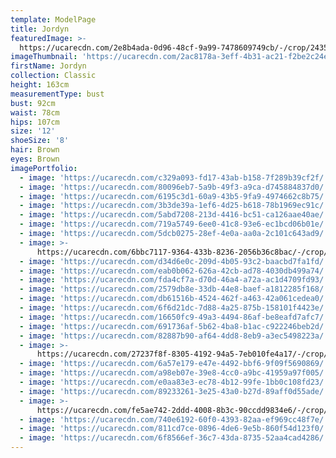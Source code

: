 ```yaml
---
template: ModelPage
title: Jordyn
featuredImage: >-
  https://ucarecdn.com/2e8b4ada-0d96-48cf-9a99-7478609749cb/-/crop/2435x1289/0,168/-/preview/
imageThumbnail: 'https://ucarecdn.com/2ac8178a-3eff-4b31-ac21-f2be2c24e943/'
firstName: Jordyn
collection: Classic
height: 163cm
measurementType: bust
bust: 92cm
waist: 78cm
hips: 107cm
size: '12'
shoeSize: '8'
hair: Brown
eyes: Brown
imagePortfolio:
  - image: 'https://ucarecdn.com/c329a093-fd17-43ab-b158-7f289b39cf2f/'
  - image: 'https://ucarecdn.com/80096eb7-5a9b-49f3-a9ca-d745884837d0/'
  - image: 'https://ucarecdn.com/6195c3d1-60a9-43b5-9fa9-4974662c8b75/'
  - image: 'https://ucarecdn.com/3b3de39a-1ef6-4d25-b618-78b1969ec91c/'
  - image: 'https://ucarecdn.com/5abd7208-213d-4416-bc51-ca126aae40ae/'
  - image: 'https://ucarecdn.com/719a5749-6ee0-41c8-93e6-ec1bcd06b01e/'
  - image: 'https://ucarecdn.com/5dcb0275-28ef-4e0a-aa0a-2c101c643ad9/'
  - image: >-
      https://ucarecdn.com/6bbc7117-9364-433b-8236-2056b36c8bac/-/crop/1966x1616/319,0/-/preview/
  - image: 'https://ucarecdn.com/d34d6e0c-209d-4b05-93c2-baacbd7fa1fd/'
  - image: 'https://ucarecdn.com/eab0b062-626a-42cb-ad78-4030db499a74/'
  - image: 'https://ucarecdn.com/fda4cf7a-d70d-46a4-a72a-ac1d4709fd93/'
  - image: 'https://ucarecdn.com/2579db8e-33db-44e8-baef-a1812285f168/'
  - image: 'https://ucarecdn.com/db61516b-4524-462f-a463-42a061cedea0/'
  - image: 'https://ucarecdn.com/6f6d21dc-7d88-4a25-875b-158101f4423e/'
  - image: 'https://ucarecdn.com/16650fc9-49a3-4494-86af-be8eafd7afc7/'
  - image: 'https://ucarecdn.com/691736af-5b62-4ba8-b1ac-c922246beb2d/'
  - image: 'https://ucarecdn.com/82887b90-af64-4dd8-8eb9-a3ec5498223a/'
  - image: >-
      https://ucarecdn.com/27237f8f-8305-4192-94a5-7eb010fe4a17/-/crop/1763x1632/447,0/-/preview/
  - image: 'https://ucarecdn.com/6a57e179-e47e-4492-bbf6-9f09f5690869/'
  - image: 'https://ucarecdn.com/a98eb07e-39e8-4cc0-a9bc-41959a97f005/'
  - image: 'https://ucarecdn.com/e0aa83e3-ec78-4b12-99fe-1bb0c108fd23/'
  - image: 'https://ucarecdn.com/89233261-3e25-43a0-b27d-89aff0d55ade/'
  - image: >-
      https://ucarecdn.com/fe5ae742-2ddd-4008-8b3c-90ccdd9834e6/-/crop/1531x1632/487,0/-/preview/
  - image: 'https://ucarecdn.com/740e6192-60f0-4393-82aa-ef969cc48f7e/'
  - image: 'https://ucarecdn.com/811cd7ce-0896-4de6-9e5b-860f54d123f0/'
  - image: 'https://ucarecdn.com/6f8566ef-36c7-43da-8735-52aa4cad4286/'
---
```


